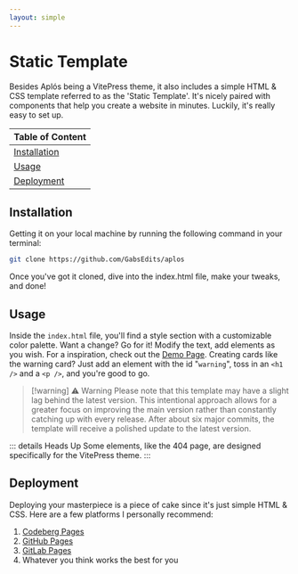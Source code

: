 ```yaml
---
layout: simple
---
```


# Static Template

Besides Aplós being a VitePress theme, it also includes a simple HTML & CSS template referred to as the 'Static Template'. It's nicely paired with components that help you create a website in minutes. Luckily, it's really easy to set up.

<div class="table-small">

|    Table of Content   |
| --------------------- |
| [Installation](#installation) |
| [Usage](#usage) |
| [Deployment](#deployment) |
</div>


## Installation

Getting it on your local machine by running the following command in your terminal:

```bash
git clone https://github.com/GabsEdits/aplos
```

Once you've got it cloned, dive into the index.html file, make your tweaks, and done!

## Usage

Inside the `index.html` file, you'll find a style section with a customizable color palette. Want a change? Go for it! Modify the text, add elements as you wish. For a inspiration, check out the [Demo Page](/demo/). Creating cards like the warning card? Just add an element with the id "`warning`", toss in an `<h1 />` and a `<p />`, and you're good to go.

> [!warning] ⚠ Warning
> Please note that this template may have a slight lag behind the latest version. This intentional approach allows for a greater focus on improving the main version rather than constantly catching up with every release. After about six major commits, the template will receive a polished update to the latest version.


::: details Heads Up
Some elements, like the 404 page, are designed specifically for the VitePress theme.
:::

## Deployment

Deploying your masterpiece is a piece of cake since it's just simple HTML & CSS. Here are a few platforms I personally recommend:

1. [Codeberg Pages](https://codeberg.page)
2. [GitHub Pages](https://github.io)
3. [GitLab Pages](https://gitlab.io)
4. Whatever you think works the best for you